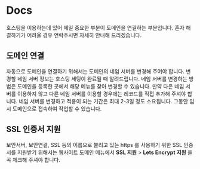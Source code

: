 # Docs

호스팅을 이용하는데 있어 제일 중요한 부분이 도메인을 연결하는 부분입니다. 혼자 해결하기가 어려울 경우 연락주시면 자세히 안내해 드리겠습니다.

## 도메인 연결

자동으로 도메인을 연결하기 위해서는 도메인의 네임 서버를 변경해 주어야 합니다. 변경할 네임 서버 정보는 호스팅 세팅이 완료될 때 알려드립니다. 네임 서버를 변경하는 방법은 도메인을 등록한 곳에서 해당 메뉴를 찾아 변경할 수 있습니다. 만약 다은 네임 서버를 이용하지 않고 다른 네임 서버를 이용할 경우에는 레코드를 직접 추가해 주셔야 합니다. 네임 서버를 변경하고 적용이 되는 기간은 최대 2-3일 정도 소요됩니다. 그동안 임시 도메인으로 접속하여 작업할 수 있습니다.

## SSL 인증서 지원

보안서버, 보안연결, SSL 등의 이름으로 불리고 있는 https 를 사용하기 위한 SSL 인증서를 지원받기 위해서는 웹사이트 도메인 메뉴에서 __SSL 지원__ > __Lets Encrypt 지원__ 을 꼭 체크해 주셔야 합니다.